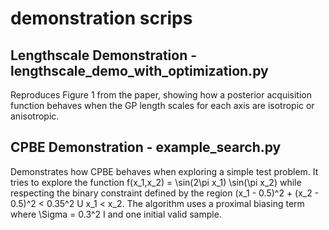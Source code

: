 # demonstration scrips

## Lengthscale Demonstration - lengthscale_demo_with_optimization.py
Reproduces Figure 1 from the paper, showing how a posterior acquisition function behaves when the GP length scales for each axis are isotropic or anisotropic.

## CPBE Demonstration - example_search.py
Demonstrates how CPBE behaves when exploring a simple test problem. It tries to explore the function f(x_1,x_2) = \sin(2\pi x_1) \sin(\pi x_2) while respecting the binary constraint defined by the region (x_1 - 0.5)^2 + (x_2 - 0.5)^2 < 0.35^2 U x_1 < x_2. The algorithm uses a proximal biasing term where \Sigma = 0.3^2 I and one initial valid sample.
